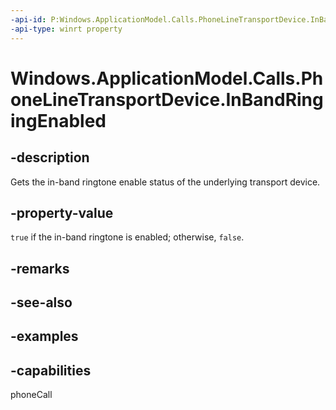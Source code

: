 ```yaml
---
-api-id: P:Windows.ApplicationModel.Calls.PhoneLineTransportDevice.InBandRingingEnabled
-api-type: winrt property
---
```


# Windows.ApplicationModel.Calls.PhoneLineTransportDevice.InBandRingingEnabled

<!--
public bool InBandRingingEnabled { get; }
-->

## -description

Gets the in-band ringtone enable status of the underlying transport device.

## -property-value

`true` if the in-band ringtone is enabled; otherwise, `false`.

## -remarks

## -see-also

## -examples

## -capabilities
phoneCall
